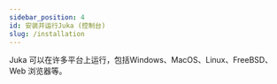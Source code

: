 ```yaml
---
sidebar_position: 4
id: 安装并运行Juka (控制台)
slug: /installation
---
```


Juka 可以在许多平台上运行，包括Windows、MacOS、Linux、FreeBSD、Web 浏览器等。
